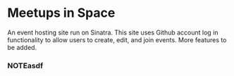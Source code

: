 # Meetups in Space
An event hosting site run on Sinatra. This site uses Github account log in functionality to allow users to create, edit, and join events. More features to be added.


### NOTEasdf
